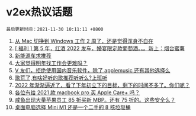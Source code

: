 # v2ex热议话题

`最后更新时间：2021-11-30 10:11:11 +0800`

1. [从 Mac 切换到 Windows 工作 2 周了，还是觉得浑身不自在](https://www.v2ex.com/t/818671)
1. [[ 福利 ] 第 5 年，红酒 2022 发车，婚宴限定款葡萄酒。。。新上：烟台蜜薯](https://www.v2ex.com/t/818723)
1. [新能源车求推荐](https://www.v2ex.com/t/818730)
1. [大家觉得明年找工作会更难吗？](https://www.v2ex.com/t/818663)
1. [V 友们，拒绝使用国内音乐软件，除了 applemusic 还有其他选择么](https://www.v2ex.com/t/818729)
1. [歌荒了,有啥好听的歌推荐听听么?上班听](https://www.v2ex.com/t/818746)
1. [2022 年渐渐逼近了，看了下年初立下的目标，剩下的时间不多了。你们呢？](https://www.v2ex.com/t/818779)
1. [各位有给 2021 款 macbook pro 买 Apple Care+ 吗？](https://www.v2ex.com/t/818679)
1. [咸鱼出现大量苹果员工 85 折买新 MBP。还有 75 折的。这些安全么？](https://www.v2ex.com/t/818724)
1. [桌面电脑选择 Mini M1 还是一个二手的 8 核垃圾桶](https://www.v2ex.com/t/818787)

